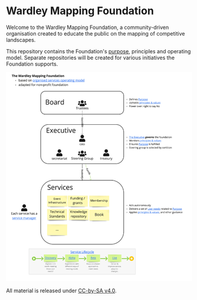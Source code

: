 # Wardley Mapping Foundation
Welcome to the Wardley Mapping Foundation, a community-driven organisation created to educate the public on the mapping of competitive landscapes.

This repository contains the Foundation's [purpose](Purpose.md), principles and operating model.  Separate repositories will be created for various initiatives the Foundation supports.

![Operating Model Overview](Overview.jpg)

All material is released under [CC-by-SA v4.0](https://creativecommons.org/licenses/by-sa/4.0/).
